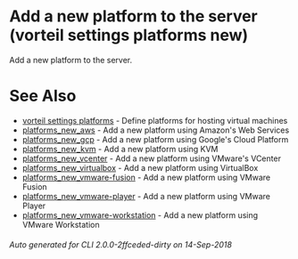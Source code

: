 # Add a new platform to the server (vorteil settings platforms new)

Add a new platform to the server.

# See Also

* [vorteil settings platforms](../platforms)	 - Define platforms for hosting virtual machines
* [platforms_new_aws](../platforms_new_aws)	 - Add a new platform using Amazon's Web Services
* [platforms_new_gcp](../platforms_new_gcp)	 - Add a new platform using Google's Cloud Platform
* [platforms_new_kvm](../platforms_new_kvm)	 - Add a new platform using KVM
* [platforms_new_vcenter](../platforms_new_vcenter)	 - Add a new platform using VMware's VCenter
* [platforms_new_virtualbox](../platforms_new_virtualbox)	 - Add a new platform using VirtualBox
* [platforms_new_vmware-fusion](../platforms_new_vmware-fusion)	 - Add a new platform using VMware Fusion
* [platforms_new_vmware-player](../platforms_new_vmware-player)	 - Add a new platform using VMware Player
* [platforms_new_vmware-workstation](../platforms_new_vmware-workstation)	 - Add a new platform using VMware Workstation

###### Auto generated for CLI 2.0.0-2ffceded-dirty on 14-Sep-2018

